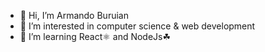 - 👋 Hi, I’m Armando Buruian
- 👀 I’m interested in computer science & web development
- 🌱 I’m learning React⚛️ and NodeJs☘ 

